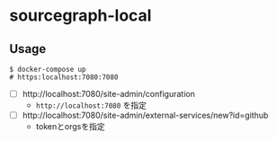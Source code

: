 # sourcegraph-local

## Usage

```
$ docker-compose up
# https:localhost:7080:7080
```

- [ ] http://localhost:7080/site-admin/configuration
  - `http://localhost:7080` を指定
- [ ] http://localhost:7080/site-admin/external-services/new?id=github
  - tokenとorgsを指定

